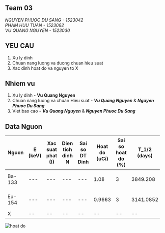 

## Team 03
_NGUYEN PHUOC DU SANG - 1523042_\
_PHAM HUU TUAN - 1523062_\
_VU QUANG NGUYEN - 1523030_
## YEU CAU
1. Xu ly dinh
2. Chuan nang luong va duong chuan hieu suat
3. Xac dinh hoat do va nguyen to X
## Nhiem vu
1. Xu ly dinh - **Vu Quang Nguyen** 
2. Chuan nang luong va chuan Hieu suat  - _**Vu Quang Nguyen**_ & _**Nguyen Phuoc Du Sang**_
3. Viet bao cao - _**Vu Quang Nguyen**_ & _**Nguyen Phuoc Du Sang**_
## Data Nguon
| Nguon |E (keV)| Xac suat phat (I) |Dien tich dinh N|Sai so DT Dinh| Hoat do (uCi) | Sai so hoat do (%) | T_1/2 (days) |Ngay Sx |Hieu suat ghi|Sai so hieu suat ghi|
---|---|---|---|---|---|---|---|---|---|---|
Ba-133|---|---|---|---|1.08	|	3	|3849.208	|15-May-13|---|---
Eu-154|---|---|---|---|0.9663|	3|	3141.0852|	1-Dec-13|---|---
X|--|--|--|--|--|--|--|--|--|--

![hoat do](https://user-images.githubusercontent.com/36990033/39672449-690acfe6-5154-11e8-89bc-bab2773973ae.JPG)

